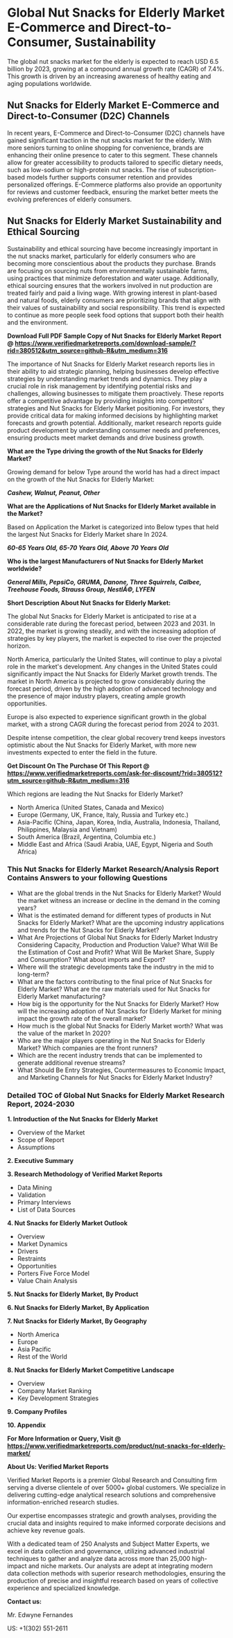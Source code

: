 <h1>Global Nut Snacks for Elderly Market E-Commerce and Direct-to-Consumer, Sustainability</h1><p class=""><p>The global nut snacks market for the elderly is expected to reach USD 6.5 billion by 2023, growing at a compound annual growth rate (CAGR) of 7.4%. This growth is driven by an increasing awareness of healthy eating and aging populations worldwide.</p><h2>Nut Snacks for Elderly Market E-Commerce and Direct-to-Consumer (D2C) Channels</h2><p>In recent years, E-Commerce and Direct-to-Consumer (D2C) channels have gained significant traction in the nut snacks market for the elderly. With more seniors turning to online shopping for convenience, brands are enhancing their online presence to cater to this segment. These channels allow for greater accessibility to products tailored to specific dietary needs, such as low-sodium or high-protein nut snacks. The rise of subscription-based models further supports consumer retention and provides personalized offerings. E-Commerce platforms also provide an opportunity for reviews and customer feedback, ensuring the market better meets the evolving preferences of elderly consumers.</p><h2>Nut Snacks for Elderly Market Sustainability and Ethical Sourcing</h2><p>Sustainability and ethical sourcing have become increasingly important in the nut snacks market, particularly for elderly consumers who are becoming more conscientious about the products they purchase. Brands are focusing on sourcing nuts from environmentally sustainable farms, using practices that minimize deforestation and water usage. Additionally, ethical sourcing ensures that the workers involved in nut production are treated fairly and paid a living wage. With growing interest in plant-based and natural foods, elderly consumers are prioritizing brands that align with their values of sustainability and social responsibility. This trend is expected to continue as more people seek food options that support both their health and the environment.</p></p><p class=""><strong>Download Full PDF Sample Copy of Nut Snacks for Elderly Market Report @ <a href="https://www.verifiedmarketreports.com/download-sample/?rid=380512&utm_source=github-R&utm_medium=316" target="_blank">https://www.verifiedmarketreports.com/download-sample/?rid=380512&utm_source=github-R&utm_medium=316</a></strong></p><p>The importance of&nbsp;Nut Snacks for Elderly Market research reports lies in their ability to aid strategic planning, helping businesses develop effective strategies by understanding market trends and dynamics. They play a crucial role in risk management by identifying potential risks and challenges, allowing businesses to mitigate them proactively. These reports offer a competitive advantage by providing insights into competitors' strategies and Nut Snacks for Elderly Market positioning. For investors, they provide critical data for making informed decisions by highlighting market forecasts and growth potential. Additionally, market research reports guide product development by understanding consumer needs and preferences, ensuring products meet market demands and drive business growth.</p><p><strong>What are the&nbsp;Type driving the growth of the Nut Snacks for Elderly Market?</strong></p><p id="" class="">Growing demand for below Type around the world has had a direct impact on the growth of the Nut Snacks for Elderly Market:</p><p class=""><em><strong>Cashew, Walnut, Peanut, Other</strong></em></p><p class=""><strong>What are the&nbsp;Applications&nbsp;of Nut Snacks for Elderly Market available in the Market?</strong></p><p id="" class="">Based on Application the Market is categorized into Below types that held the largest Nut Snacks for Elderly Market share In 2024.</p><p class=""><em><strong>60-65 Years Old, 65-70 Years Old, Above 70 Years Old</strong></em></p><p class=""><strong>Who is the largest Manufacturers of Nut Snacks for Elderly Market worldwide?</strong></p><p><em><strong>General Mills, PepsiCo, GRUMA, Danone, Three Squirrels, Calbee, Treehouse Foods, Strauss Group, NestlÃ©, LYFEN</strong></em></p><p id="" class=""><strong>Short Description About Nut Snacks for Elderly Market:</strong></p><p>The global Nut Snacks for Elderly Market is anticipated to rise at a considerable rate during the forecast period, between 2023 and 2031. In 2022, the market is growing steadily, and with the increasing adoption of strategies by key players, the market is expected to rise over the projected horizon.</p><p>North America, particularly the United States, will continue to play a pivotal role in the market's development. Any changes in the United States could significantly impact the Nut Snacks for Elderly Market growth trends. The market in North America is projected to grow considerably during the forecast period, driven by the high adoption of advanced technology and the presence of major industry players, creating ample growth opportunities.</p><p>Europe is also expected to experience significant growth in the global market, with a strong CAGR during the forecast period from 2024 to 2031.</p><p>Despite intense competition, the clear global recovery trend keeps investors optimistic about the Nut Snacks for Elderly Market, with more new investments expected to enter the field in the future.</p><p id="" class=""><strong>Get Discount On The Purchase Of This Report @ <a href="https://www.verifiedmarketreports.com/ask-for-discount/?rid=380512?utm_source=github-R&utm_medium=316" target="_blank">https://www.verifiedmarketreports.com/ask-for-discount/?rid=380512?utm_source=github-R&utm_medium=316</a></strong></p><p class="">Which regions are leading the Nut Snacks for Elderly Market?</p><ul><li>North America (United States, Canada and Mexico)</li><li>Europe (Germany, UK, France, Italy, Russia and Turkey etc.)</li><li>Asia-Pacific (China, Japan, Korea, India, Australia, Indonesia, Thailand, Philippines, Malaysia and Vietnam)</li><li>South America (Brazil, Argentina, Columbia etc.)</li><li>Middle East and Africa (Saudi Arabia, UAE, Egypt, Nigeria and South Africa)</li></ul><h3 id="" class="">This Nut Snacks for Elderly Market Research/Analysis Report Contains Answers to your following Questions</h3><ul><li>What are the global trends in the Nut Snacks for Elderly Market? Would the market witness an increase or decline in the demand in the coming years?</li><li>What is the estimated demand for different types of products in Nut Snacks for Elderly Market? What are the upcoming industry applications and trends for the Nut Snacks for Elderly Market?</li><li>What Are Projections of Global Nut Snacks for Elderly Market Industry Considering Capacity, Production and Production Value? What Will Be the Estimation of Cost and Profit? What Will Be Market Share, Supply and Consumption? What about imports and Export?</li><li>Where will the strategic developments take the industry in the mid to long-term?</li><li>What are the factors contributing to the final price of Nut Snacks for Elderly Market? What are the raw materials used for Nut Snacks for Elderly Market manufacturing?</li><li>How big is the opportunity for the Nut Snacks for Elderly Market? How will the increasing adoption of Nut Snacks for Elderly Market for mining impact the growth rate of the overall market?</li><li>How much is the global Nut Snacks for Elderly Market worth? What was the value of the market In 2020?</li><li>Who are the major players operating in the Nut Snacks for Elderly Market? Which companies are the front runners?</li><li>Which are the recent industry trends that can be implemented to generate additional revenue streams?</li><li>What Should Be Entry Strategies, Countermeasures to Economic Impact, and Marketing Channels for Nut Snacks for Elderly Market Industry?</li></ul><h3 id="" class="">Detailed TOC of Global Nut Snacks for Elderly Market Research Report, 2024-2030</h3><p id="" class=""><strong>1. Introduction of the Nut Snacks for Elderly Market</strong></p><ul><li>Overview of the Market</li><li>Scope of Report</li><li>Assumptions</li></ul><p id="" class=""><strong>2. Executive Summary</strong></p><p id="" class=""><strong>3. Research Methodology of Verified Market Reports</strong></p><ul><li>Data Mining</li><li>Validation</li><li>Primary Interviews</li><li>List of Data Sources</li></ul><p id="" class=""><strong>4. Nut Snacks for Elderly Market Outlook</strong></p><ul><li>Overview</li><li>Market Dynamics</li><li>Drivers</li><li>Restraints</li><li>Opportunities</li><li>Porters Five Force Model</li><li>Value Chain Analysis</li></ul><p id="" class=""><strong>5. Nut Snacks for Elderly Market, By Product</strong></p><p id="" class=""><strong>6. Nut Snacks for Elderly Market, By Application</strong></p><p id="" class=""><strong>7. Nut Snacks for Elderly Market, By Geography</strong></p><ul><li>North America</li><li>Europe</li><li>Asia Pacific</li><li>Rest of the World</li></ul><p id="" class=""><strong>8. Nut Snacks for Elderly Market Competitive Landscape</strong></p><ul><li>Overview</li><li>Company Market Ranking</li><li>Key Development Strategies</li></ul><p id="" class=""><strong>9. Company Profiles</strong></p><p id="" class=""><strong>10. Appendix</strong></p><p id="" class=""><strong>For More Information or Query, Visit @ <a href="https://www.verifiedmarketreports.com/product/nut-snacks-for-elderly-market/" target="_blank">https://www.verifiedmarketreports.com/product/nut-snacks-for-elderly-market/</a></strong></p><p id="" class=""><strong>About Us: Verified Market Reports</strong></p><p id="" class="">Verified Market Reports is a premier Global Research and Consulting firm serving a diverse clientele of over 5000+ global customers. We specialize in delivering cutting-edge analytical research solutions and comprehensive information-enriched research studies.</p><p id="" class="">Our expertise encompasses strategic and growth analyses, providing the crucial data and insights required to make informed corporate decisions and achieve key revenue goals.</p><p id="" class="">With a dedicated team of 250 Analysts and Subject Matter Experts, we excel in data collection and governance, utilizing advanced industrial techniques to gather and analyze data across more than 25,000 high-impact and niche markets. Our analysts are adept at integrating modern data collection methods with superior research methodologies, ensuring the production of precise and insightful research based on years of collective experience and specialized knowledge.</p><p id="" class=""><strong>Contact us:</strong></p><p id="" class="">Mr. Edwyne Fernandes</p><p id="" class="">US: +1(302) 551-2611</p>